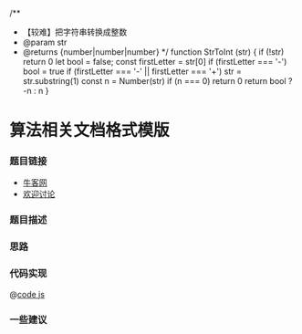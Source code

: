 /**
 * 【较难】把字符串转换成整数
 * @param str
 * @returns {number|number|number}
 */
function StrToInt (str) {
  if (!str) return 0
  let bool = false; const firstLetter = str[0]
  if (firstLetter === '-') bool = true
  if (firstLetter === '-' || firstLetter === '+') str = str.substring(1)
  const n = Number(str)
  if (n === 0) return 0
  return bool ? -n : n
}
# 算法相关文档格式模版




### 题目链接

- [牛客网]()
- [欢迎讨论]()

### 题目描述


### 思路


### 代码实现

@[code js](@code/algorithm/剑指/栈队列堆/firstAppearingOnce.js)

### 一些建议
